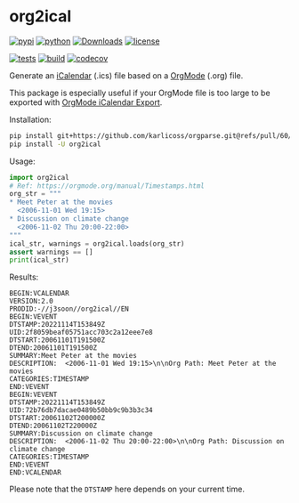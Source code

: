 # org2ical

[![pypi](https://img.shields.io/pypi/v/org2ical)](https://pypi.org/project/org2ical/)
[![python](https://img.shields.io/pypi/pyversions/org2ical)](https://pypi.org/project/org2ical/)
[![Downloads](https://pepy.tech/badge/org2ical)](https://pepy.tech/project/org2ical)
[![license](https://img.shields.io/pypi/l/org2ical)](https://github.com/j3soon/org2ical/blob/master/LICENSE)

[![tests](https://img.shields.io/github/actions/workflow/status/j3soon/org2ical/test-with-tox.yaml?label=tests)](https://github.com/j3soon/org2ical/actions/workflows/test-with-tox.yaml)
[![build](https://img.shields.io/github/actions/workflow/status/j3soon/org2ical/publish-to-pypi.yaml)](https://github.com/j3soon/org2ical/actions/workflows/publish-to-pypi.yaml)
[![codecov](https://codecov.io/gh/j3soon/org2ical/branch/master/graph/badge.svg?token=xNbUgClfdP)](https://codecov.io/gh/j3soon/org2ical)

Generate an [iCalendar](https://icalendar.org/) (.ics) file based on a [OrgMode](https://orgmode.org/) (.org) file.

This package is especially useful if your OrgMode file is too large to be exported with [OrgMode iCalendar Export](https://orgmode.org/manual/iCalendar-Export.html).

Installation:

```sh
pip install git+https://github.com/karlicoss/orgparse.git@refs/pull/60/head
pip install -U org2ical
```

Usage:

```py
import org2ical
# Ref: https://orgmode.org/manual/Timestamps.html
org_str = """
* Meet Peter at the movies
  <2006-11-01 Wed 19:15>
* Discussion on climate change
  <2006-11-02 Thu 20:00-22:00>
"""
ical_str, warnings = org2ical.loads(org_str)
assert warnings == []
print(ical_str)
```

Results:

```
BEGIN:VCALENDAR
VERSION:2.0
PRODID:-//j3soon//org2ical//EN
BEGIN:VEVENT
DTSTAMP:20221114T153849Z
UID:2f8059beaf05751acc703c2a12eee7e8
DTSTART:20061101T191500Z
DTEND:20061101T191500Z
SUMMARY:Meet Peter at the movies
DESCRIPTION:  <2006-11-01 Wed 19:15>\n\nOrg Path: Meet Peter at the movies
CATEGORIES:TIMESTAMP
END:VEVENT
BEGIN:VEVENT
DTSTAMP:20221114T153849Z
UID:72b76db7dacae0489b50bb9c9b3b3c34
DTSTART:20061102T200000Z
DTEND:20061102T220000Z
SUMMARY:Discussion on climate change
DESCRIPTION:  <2006-11-02 Thu 20:00-22:00>\n\nOrg Path: Discussion on climate change
CATEGORIES:TIMESTAMP
END:VEVENT
END:VCALENDAR

```

Please note that the `DTSTAMP` here depends on your current time.
